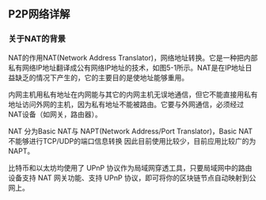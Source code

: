 ## P2P网络详解

### 关于NAT的背景
NAT的作用NAT(Network Address Translator)，网络地址转换。它是一种把内部私有网络IP地址翻译成公有网络IP地址的技术，如图5-1所示。NAT是在IP地址日益缺乏的情况下产生的，它的主要目的是使地址能够重用。

内网主机用私有地址在内网能与其它的内网主机无误地通信，但它不能直接用私有地址访问外网的主机，因为私有地址不能被路由。它要与外网通信，必须经过NAT设备（如网关，路由器）。

NAT 分为Basic NAT与 NAPT(Network Address/Port Translator)，Basic NAT不能够进行TCP/UDP的端口信息转换
因此目前使用比较少，目前应用比较广的为NAPT。



比特币和以太坊均使用了 UPnP 协议作为局域网穿透工具，只要局域网中的路由设备支持 NAT 网关功能、支持 UPnP 协议，即可将你的区块链节点自动映射到公网上。
